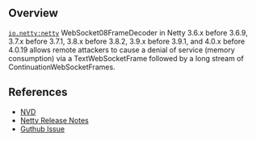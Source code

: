 ## Overview
[`io.netty:netty`](http://search.maven.org/#search%7Cga%7C1%7Ca%3A%22netty%22)
WebSocket08FrameDecoder in Netty 3.6.x before 3.6.9, 3.7.x before 3.7.1, 3.8.x before 3.8.2, 3.9.x before 3.9.1, and 4.0.x before 4.0.19 allows remote attackers to cause a denial of service (memory consumption) via a TextWebSocketFrame followed by a long stream of ContinuationWebSocketFrames.

## References
- [NVD](https://web.nvd.nist.gov/view/vuln/detail?vulnId=CVE-2014-0193)
- [Netty Release Notes](http://netty.io/news/2014/04/30/release-day.html)
- [Guthub Issue](https://github.com/netty/netty/issues/2441)
